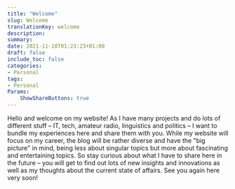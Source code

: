 ```yaml
---
title: "Welcome"
slug: Welcome
translationKey: welcome
description:
summary: 
date: 2021-11-18T01:23:23+01:00
draft: false
include_toc: false
categories:
- Personal
tags:
- Personal
Params:
    ShowShareButtons: true
---
```


Hello and welcome on my website! As I have many projects and do lots of different stuff – IT, tech, amateur radio, linguistics and politics – I want to bundle my experiences here and share them with you. While my website will focus on my career, the blog will be rather diverse and have the "big picture" in mind, being less about singular topics but more about fascinating and entertaining topics. So stay curious about what I have to share here in the future – you will get to find out lots of new insights and innovations as well as my thoughts about the current state of affairs. See you again here very soon!
